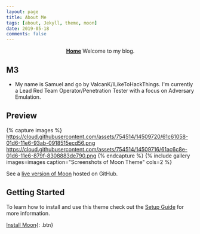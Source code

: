 ```yaml
---
layout: page
title: About Me
tags: [about, Jekyll, theme, moon]
date: 2019-05-18
comments: false
---
```

    
<center><a href="https://valcank.github.io/"><b>Home</b></a> Welcome to my blog.</center>

## M3
* My name is Samuel and go by ValcanK/ILikeToHackThings. I'm currently a Lead Red Team Operator/Penetration Tester with a focus on Adversary Emulation.

## Preview

{% capture images %}
    https://cloud.githubusercontent.com/assets/754514/14509720/61c61058-01d6-11e6-93ab-0918515ecd56.png
    https://cloud.githubusercontent.com/assets/754514/14509716/61ac6c8e-01d6-11e6-879f-8308883de790.png
{% endcapture %}
{% include gallery images=images caption="Screenshots of Moon Theme" cols=2 %}

See a [live version of Moon](http://taylantatli.github.io/Moon) hosted on GitHub.

## Getting Started

To learn how to install and use this theme check out the [Setup Guide](http://taylantatli.me/Moon/moon-theme/) for more information.
      
[Install Moon](https://github.com/TaylanTatli/Moon){: .btn}
